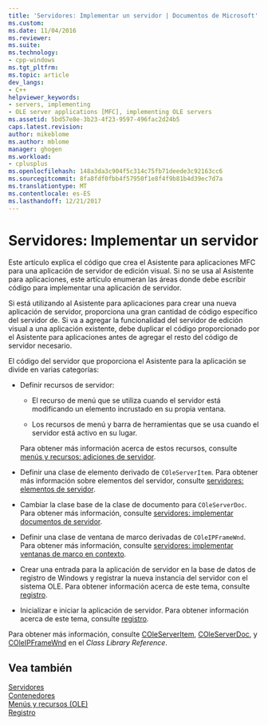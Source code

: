 ```yaml
---
title: 'Servidores: Implementar un servidor | Documentos de Microsoft'
ms.custom: 
ms.date: 11/04/2016
ms.reviewer: 
ms.suite: 
ms.technology:
- cpp-windows
ms.tgt_pltfrm: 
ms.topic: article
dev_langs:
- C++
helpviewer_keywords:
- servers, implementing
- OLE server applications [MFC], implementing OLE servers
ms.assetid: 5bd57e8e-3b23-4f23-9597-496fac2d24b5
caps.latest.revision: 
author: mikeblome
ms.author: mblome
manager: ghogen
ms.workload:
- cplusplus
ms.openlocfilehash: 148a3da3c904f5c314c75fb71deede3c92163cc6
ms.sourcegitcommit: 8fa8fdf0fbb4f57950f1e8f4f9b81b4d39ec7d7a
ms.translationtype: MT
ms.contentlocale: es-ES
ms.lasthandoff: 12/21/2017
---
```

# <a name="servers-implementing-a-server"></a>Servidores: Implementar un servidor
Este artículo explica el código que crea el Asistente para aplicaciones MFC para una aplicación de servidor de edición visual. Si no se usa al Asistente para aplicaciones, este artículo enumeran las áreas donde debe escribir código para implementar una aplicación de servidor.  
  
 Si está utilizando al Asistente para aplicaciones para crear una nueva aplicación de servidor, proporciona una gran cantidad de código específico del servidor de. Si va a agregar la funcionalidad del servidor de edición visual a una aplicación existente, debe duplicar el código proporcionado por el Asistente para aplicaciones antes de agregar el resto del código de servidor necesario.  
  
 El código del servidor que proporciona el Asistente para la aplicación se divide en varias categorías:  
  
-   Definir recursos de servidor:  
  
    -   El recurso de menú que se utiliza cuando el servidor está modificando un elemento incrustado en su propia ventana.  
  
    -   Los recursos de menú y barra de herramientas que se usa cuando el servidor está activo en su lugar.  
  
     Para obtener más información acerca de estos recursos, consulte [menús y recursos: adiciones de servidor](../mfc/menus-and-resources-server-additions.md).  
  
-   Definir una clase de elemento derivado de `COleServerItem`. Para obtener más información sobre elementos del servidor, consulte [servidores: elementos de servidor](../mfc/servers-server-items.md).  
  
-   Cambiar la clase base de la clase de documento para `COleServerDoc`. Para obtener más información, consulte [servidores: implementar documentos de servidor](../mfc/servers-implementing-server-documents.md).  
  
-   Definir una clase de ventana de marco derivadas de `COleIPFrameWnd`. Para obtener más información, consulte [servidores: implementar ventanas de marco en contexto](../mfc/servers-implementing-in-place-frame-windows.md).  
  
-   Crear una entrada para la aplicación de servidor en la base de datos de registro de Windows y registrar la nueva instancia del servidor con el sistema OLE. Para obtener información acerca de este tema, consulte [registro](../mfc/registration.md).  
  
-   Inicializar e iniciar la aplicación de servidor. Para obtener información acerca de este tema, consulte [registro](../mfc/registration.md).  
  
 Para obtener más información, consulte [COleServerItem](../mfc/reference/coleserveritem-class.md), [COleServerDoc](../mfc/reference/coleserverdoc-class.md), y [COleIPFrameWnd](../mfc/reference/coleipframewnd-class.md) en el *Class Library Reference*.  
  
## <a name="see-also"></a>Vea también  
 [Servidores](../mfc/servers.md)   
 [Contenedores](../mfc/containers.md)   
 [Menús y recursos (OLE)](../mfc/menus-and-resources-ole.md)   
 [Registro](../mfc/registration.md)

